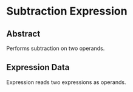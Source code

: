 # Subtraction Expression

## Abstract

Performs subtraction on two operands.

## Expression Data

Expression reads two expressions as operands.